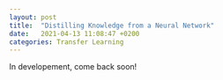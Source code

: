 ```yaml
---
layout: post
title:  "Distilling Knowledge from a Neural Network"
date:   2021-04-13 11:08:47 +0200
categories: Transfer Learning
---
```

In developement, come back soon!
